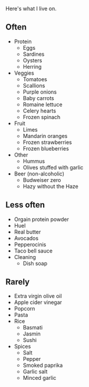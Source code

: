 Here's what I live on.
## Often

- Protein
	- Eggs
	- Sardines
	- Oysters
	- Herring
- Veggies
	- Tomatoes
	- Scallions
	- Purple onions
	- Baby carrots
	- Romaine lettuce
	- Celery hearts
	- Frozen spinach
- Fruit
	- Limes
	- Mandarin oranges
	- Frozen strawberries
	- Frozen blueberries
- Other
	- Hummus
	- Olives stuffed with garlic
- Beer (non-alcoholic)
	- Budweiser zero
	- Hazy without the Haze
## Less often

- Orgain protein powder
- Huel
- Real butter
- Avocados
- Pepperocinis
- Taco bell sauce
- Cleaning
	- Dish soap
## Rarely

- Extra virgin olive oil
- Apple cider vinegar
- Popcorn
- Pasta
- Rice
	- Basmati
	- Jasmin
	- Sushi
- Spices
	- Salt
	- Pepper
	- Smoked paprika
	- Garlic salt
	- Minced garlic